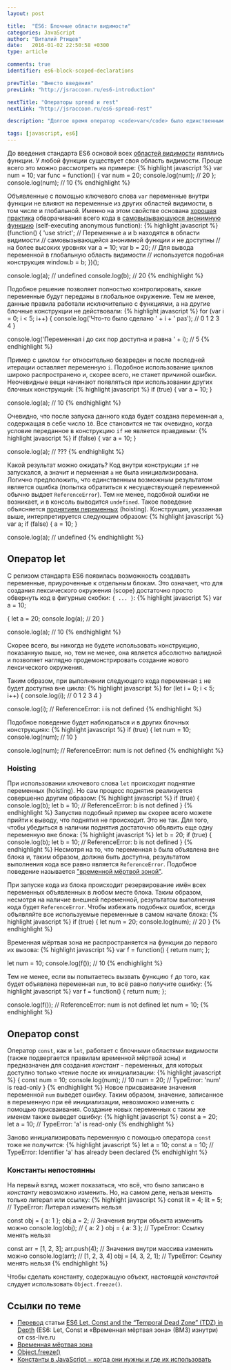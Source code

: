 ```yaml
---
layout: post

title:  "ES6: Блочные области видимости"
categories: JavaScript
author: "Виталий Ртищев"
date:   2016-01-02 22:50:58 +0300
type: article

comments: true
identifier: es6-block-scoped-declarations

prevTitle: "Вместо введения"
prevLink: "http://jsraccoon.ru/es6-introduction"

nextTitle: "Операторы spread и rest"
nextLink: "http://jsraccoon.ru/es6-spread-rest"

description: "Долгое время оператор <code>var</code> было единственным способом создания переменных. В статье разберем, что могут предложить новые операторы <code>let</code> и <code>const</code>, а также проблемы, с которыми можно столкнуться при их использовании."

tags: [javascript, es6]
---
```


До введения стандарта ES6 основой всех [областей видимости](http://habrahabr.ru/post/239863/) являлись функции. У любой функции существует своя область видимости. Проще всего это можно рассмотреть на примере:
{% highlight javascript %}
var num = 10;
var func = function() {
  var num = 20;
  console.log(num); // 20
};
console.log(num); // 10
{% endhighlight %}

Объявленные с помощью ключевого слова `var` переменные внутри функции не влияют на переменные из других областей видимости, в том числе и глобальной. Именно на этом свойстве основана [хорошая практика](http://www.thinkful.com/learn/javascript-best-practices-1/#Avoid-Globals) обворачивания всего кода в [самовызывающуюся анонимную функцию](http://markdalgleish.com/2011/03/self-executing-anonymous-functions/) (self-executing anonymous function):
{% highlight javascript %}
(function() {
  'use strict';
  // Переменные a и b находятся в области видимости 
  // самовызывающейся анонимной функции и не доступны
  // на более высоких уровнях
  var a = 10;
  var b = 20;
  // Для вывода переменной в глобальную область видимости
  // используется подобная конструкция
  window.b = b;
})();

console.log(a); // undefined
console.log(b); // 20
{% endhighlight %}

Подобное решение позволяет полностью контролировать, какие переменные будут переданы в глобальное окружение. Тем не менее, данные правила работали исключительно с функциями, а на другие блочные конструкции не действовали:
{% highlight javascript %}
for (var i = 0; i < 5; i++) {
  console.log('Что-то было сделано ' + i + ' раз'); // 0 1 2 3 4
}

console.log('Переменная i до сих пор доступна и равна ' + i); // 5
{% endhighlight %}

Пример с циклом `for` относительно безвреден и после последней итерации оставляет переменную `i`. Подобное использование циклов широко распространено и, скорее всего, не станет причиной ошибки. Неочевидные вещи начинают появляться при использовании других блочных конструкций:
{% highlight javascript %}
if (true) {
  var a = 10;
}

console.log(a); // 10
{% endhighlight %}

Очевидно, что после запуска данного кода будет создана переменная `a`, содержащая в себе число `10`. Все становится не так очевидно, когда условие переданное в конструкцию `if` не является правдивым:
{% highlight javascript %}
if (false) {
  var a = 10;
}

console.log(a); // ???
{% endhighlight %}

Какой результат можно ожидать? Код внутри конструкции `if` не запускался, а значит и перменная `a` не была инициализирована. Логично предположить, что единственным возможным результатом является ошибка (попытка обратиться к несуществующей переменной обычно выдает `ReferenceError`). Тем не менее, подобной ошибки не возникает, и в консоль выводится `undefined`. Такое поведение объясняется [поднятием переменных](http://habrahabr.ru/post/127482/) (hoisting). Конструкция, указанная выше, интерпретируется следующим образом:
{% highlight javascript %}
var a;
if (false) {
  a = 10;
}

console.log(a); // undefined
{% endhighlight %}

## Оператор let
С релизом стандарта ES6 появилась возможность создавать переменные, приуроченные к отдельным блокам. Это означает, что для создания лексического окружения (scope) достаточно просто обвернуть код в фигурные скобки: `{ ... }`:
{% highlight javascript %}
var a = 10;

{
  let a = 20;
  console.log(a); // 20
}

console.log(a); // 10
{% endhighlight %}

Скорее всего, вы никогда не будете использовать конструкцию, показанную выше, но, тем не менее, она является абсолютно валидной и позволяет наглядно продемонстрировать создание нового лексического окружения.

Таким образом, при выполнении следующего кода переменная `i` не будет доступна вне цикла:
{% highlight javascript %}
for (let i = 0; i < 5; i++) {
  console.log(i); // 0 1 2 3 4
}

console.log(i); // ReferenceError: i is not defined
{% endhighlight %}

Подобное поведение будет наблюдаться и в других блочных конструкциях:
{% highlight javascript %}
if (true) {
  let num = 10;
  console.log(num); // 10
}

console.log(num); // ReferenceError: num is not defined
{% endhighlight %}

### Hoisting
При использовании ключевого слова `let` происходит поднятие переменных (hoisting). Но сам процесс поднятия реализуется совершенно другим образом:
{% highlight javascript %}
if (true) {
  console.log(b);
  let b = 10; // ReferenceError: b is not defined
}
{% endhighlight %} 
Запустив подобный пример вы скорее всего можете прийти к выводу, что поднятия не происходит. Это не так. Для того, чтобы убедиться в наличии поднятия достаточно объявить еще одну переменную вне блока:
{% highlight javascript %}
let b = 20;
if (true) {
  console.log(b);
  let b = 10; // ReferenceError: b is not defined
}
{% endhighlight %}
Несмотря на то, что переменная `b` была объявлена вне блока и, таким образом, должна быть доступна, результатом выполнения кода все равно является `ReferenceError`. Подобное поведение называется ["временной мёртвой зоной"](http://css-live.ru/articles/es6-let-const-i-vremennaya-myortvaya-zona-vmz-iznutri.html). 

При запуске кода из блока происходит резервирование имён всех переменных объявленных в любом месте блока. Таким образом, несмотря на наличие внешней переменной, результатом выполнения кода будет `ReferenceError`. Чтобы избежать подобных ошибок, всегда объявляйте все используемые переменные в самом начале блока:
{% highlight javascript %}
if (true) { let num = 20;
  console.log(num); // 20
}
{% endhighlight %}

Временная мёртвая зона не распространяется на функции до первого их вызова:
{% highlight javascript %}
var f = function() {
  return num;
};

let num = 10;
console.log(f()); // 10
{% endhighlight %}

Тем не менее, если вы попытаетесь вызвать функцию `f` до того, как будет объявлена переменная `num`, то всё равно получите ошибку:
{% highlight javascript %}
var f = function() {
  return num;
};

console.log(f()); // ReferenceError: num is not defined
let num = 10;
{% endhighlight %}

## Оператор const
Оператор `const`, как и `let`, работает с блочными областями видимости (также подвергается правилам временной мёртвой зоны) и предназначен для создания *констант* - переменных, для которых доступно только чтение после их инициализации:
{% highlight javascript %}
{
  const num = 10;
  console.log(num); // 10
  num = 20; // TypeError: 'num' is read-only
}
{% endhighlight %}
Новое присваивание значения переменной `num` выведет ошибку. Таким образом, значение, записанное в переменную при её инициализации, невозможно изменить с помощью присваивания. Создание новых переменных с таким же именем также выведет ошибку:
{% highlight javascript %}
const a = 20;
let a = 10; // TypeError: 'a' is read-only
{% endhighlight %}

Заново инициализировать переменную с помощью оператора `const` тоже не получится:
{% highlight javascript %}
let a = 10;
const a = 10; // TypeError: Identifier 'a' has already been declared
{% endhighlight %}

### Константы непостоянны 
На первый взгяд, может показаться, что всё, что было записано в *константу* невозможно изменить. Но, на самом деле, нельзя менять только литерал или ссылку:
{% highlight javascript %}
const lit = 4;
lit = 5; // TypeError: Литерал изменить нельзя

const obj = { a: 1 };
obj.a = 2; // Значения внутри объекта изменить можно
console.log(obj); // { a: 2 }
obj = { a: 3 }; // TypeError: Ссылку менять нельзя

const arr = [1, 2, 3];
arr.push(4); // Значения внутри массива изменить можно
console.log(arr); // [1, 2, 3, 4]
obj = [4, 3, 2, 1]; // TypeError: Ссылку менять нельзя
{% endhighlight %}

Чтобы сделать константу, содержащую объект, настоящей *константой* слудует использовать `Object.freeze()`.

## Ссылки по теме
* [Перевод](http://css-live.ru/articles/es6-let-const-i-vremennaya-myortvaya-zona-vmz-iznutri.html) статьи [ES6 Let, Const and the “Temporal Dead Zone” (TDZ) in Depth](https://ponyfoo.com/articles/es6-let-const-and-temporal-dead-zone-in-depth) (ES6: Let, Const и «Временная мёртвая зона» (ВМЗ) изнутри) от css-live.ru
* [Временная мёртвая зона](http://jsrocks.org/2015/01/temporal-dead-zone-tdz-demystified/)
* [Object.freeze()](https://developer.mozilla.org/ru/docs/Web/JavaScript/Reference/Global_Objects/Object/freeze)
* [Константы в JavaScript − когда они нужны и где их использовать](http://stackoverflow.com/questions/21237105/const-in-javascript-when-to-use-it-and-is-it-necessary)


